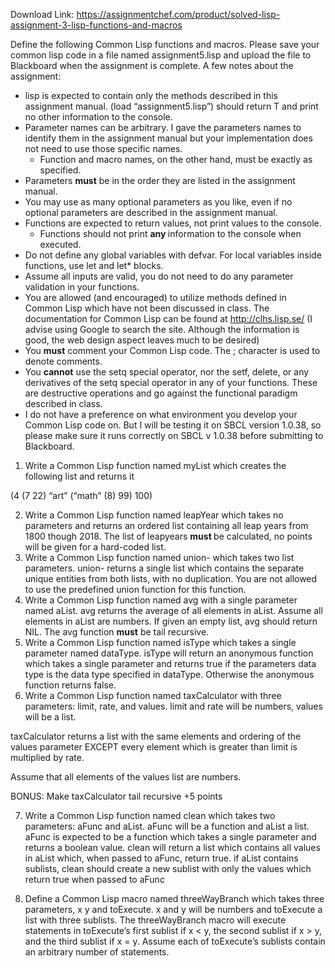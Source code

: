 Download Link: https://assignmentchef.com/product/solved-lisp-assignment-3-lisp-functions-and-macros
<br>
<em> </em>

Define the following Common Lisp functions and macros. Please save your common lisp code in a file named assignment5.lisp and upload the file to Blackboard when the assignment is complete. A few notes about the assignment:

<ul>

 <li>lisp is expected to contain only the methods described in this assignment manual. (load “assignment5.lisp”) should return T and print no other information to the console.</li>

 <li>Parameter names can be arbitrary. I gave the parameters names to identify them in the assignment manual but your implementation does not need to use those specific names.

  <ul>

   <li>Function and macro names, on the other hand, must be exactly as specified.</li>

  </ul></li>

 <li>Parameters <strong>must</strong> be in the order they are listed in the assignment manual.</li>

 <li>You may use as many optional parameters as you like, even if no optional parameters are described in the assignment manual.</li>

 <li>Functions are expected to return values, not print values to the console.

  <ul>

   <li>Functions should not print <strong>any </strong>information to the console when executed.</li>

  </ul></li>

 <li>Do not define any global variables with defvar. For local variables inside functions, use let and let* blocks.</li>

 <li>Assume all inputs are valid, you do not need to do any parameter validation in your functions.</li>

 <li>You are allowed (and encouraged) to utilize methods defined in Common Lisp which have not been discussed in class. The documentation for Common Lisp can be found at <u>http://clhs.lisp.se/</u> (I advise using Google to search the site. Although the information is good, the web design aspect leaves much to be desired)</li>

 <li>You <strong>must</strong> comment your Common Lisp code. The ; character is used to denote comments.</li>

 <li>You <strong>cannot</strong> use the setq special operator, nor the setf, delete, or any derivatives of the setq special operator in any of your functions. These are destructive operations and go against the functional paradigm described in class.</li>

 <li>I do not have a preference on what environment you develop your Common Lisp code on. But I will be testing it on SBCL version 1.0.38, so please make sure it runs correctly on SBCL v 1.0.38 before submitting to Blackboard.</li>

</ul>




<ol>

 <li> Write a Common Lisp function named myList which creates the following list and returns it</li>

</ol>

(4 (7 22) “art” (“math” (8) 99) 100)

<ol start="2">

 <li> Write a Common Lisp function named leapYear which takes no parameters and returns an ordered list containing all leap years from 1800 though 2018. The list of leapyears <strong>must </strong>be calculated, no points will be given for a hard-coded list.</li>

 <li> Write a Common Lisp function named union- which takes two list parameters. union- returns a single list which contains the separate unique entities from both lists, with no duplication. You are not allowed to use the predefined union function for this function.</li>

 <li>Write a Common Lisp function named avg with a single parameter named aList. avg returns the average of all elements in aList. Assume all elements in aList are numbers. If given an empty list, avg should return NIL. The avg function <strong>must</strong> be tail recursive.</li>

 <li> Write a Common Lisp function named isType which takes a single parameter named dataType. isType will return an anonymous function which takes a single parameter and returns true if the parameters data type is the data type specified in dataType. Otherwise the anonymous function returns false.</li>

 <li> Write a Common Lisp function named taxCalculator with three parameters: limit, rate, and values. limit and rate will be numbers, values will be a list.</li>

</ol>

taxCalculator returns a list with the same elements and ordering of the values parameter EXCEPT every element which is greater than limit is multiplied by rate.

Assume that all elements of the values list are numbers.

BONUS: Make taxCalculator tail recursive +5 points

<ol start="7">

 <li> Write a Common Lisp function named clean which takes two parameters: aFunc and aList. aFunc will be a function and aList a list. aFunc is expected to be a function which takes a single parameter and returns a boolean value. clean will return a list which contains all values in aList which, when passed to aFunc, return true. if aList contains sublists, clean should create a new sublist with only the values which return true when passed to aFunc</li>

</ol>




<ol start="8">

 <li>Define a Common Lisp macro named threeWayBranch which takes three parameters, x y and toExecute. x and y will be numbers and toExecute a list with three sublists. The threeWayBranch macro will execute statements in toExecute’s first sublist if x &lt; y, the second sublist if x &gt; y, and the third sublist if x = y. Assume each of toExecute’s sublists contain an arbitrary number of statements.</li>

</ol>